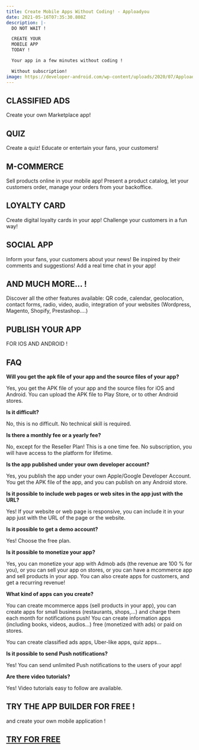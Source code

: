 ```yaml
---
title: Create Mobile Apps Without Coding! - Apploadyou
date: 2021-05-16T07:35:30.808Z
description: |-
  DO NOT WAIT !

  CREATE YOUR
  MOBILE APP
  TODAY !

  Your app in a few minutes without coding !

  Without subscription!
image: https://developer-android.com/wp-content/uploads/2020/07/Apploadyou-1-1035x425.png
---
```

<!--StartFragment-->

## CLASSIFIED ADS

Create your own Marketplace app!

## QUIZ

Create a quiz! Educate or entertain your fans, your customers!

## M-COMMERCE

Sell products online in your mobile app! Present a product catalog, let your customers order, manage your orders from your backoffice.

## LOYALTY CARD

Create digital loyalty cards in your app! Challenge your customers in a fun way!

## SOCIAL APP

Inform your fans, your customers about your news! Be inspired by their comments and suggestions! Add a real time chat in your app!

## AND MUCH MORE... !

Discover all the other features available: QR code, calendar, geolocation, contact forms, radio, video, audio, integration of your websites (Wordpress, Magento, Shopify, Prestashop....)

<!--EndFragment-->

<!--StartFragment-->

## PUBLISH YOUR APP
FOR IOS AND ANDROID !

<!--EndFragment-->

<!--StartFragment-->

## FAQ

**Will you get the apk file of your app and the source files of your app?**

Yes, you get the APK file of your app and the source files for iOS and Android. You can upload the APK file to Play Store, or to other Android stores.

**Is it difficult?**

No, this is no difficult. No technical skill is required.

**Is there a monthly fee or a yearly fee?**

No, except for the Reseller Plan! This is a one time fee. No subscription, you will have access to the platform for lifetime.

**Is the app published under your own developer account?**

Yes, you publish the app under your own Apple/Google Developer Account. You get the APK file of the app, and you can publish on any Android store.

**Is it possible to include web pages or web sites in the app just with the URL?**

Yes! If your website or web page is responsive, you can include it in your app just with the URL of the page or the website.

**Is it possible to get a demo account?**

Yes! Choose the free plan.

**Is it possible to monetize your app?**

Yes, you can monetize your app with Admob ads (the revenue are 100 % for you), or you can sell your app on stores, or you can have a mcommerce app and sell products in your app. You can also create apps for customers, and get a recurring revenue!

**What kind of apps can you create?**

You can create mcommerce apps (sell products in your app), you can create apps for small business (restaurants, shops,...) and charge them each month for notifications push! You can create information apps (including books, videos, audios...) free (monetized with ads) or paid on stores.

You can create classified ads apps, Uber-like apps, quiz apps...

**Is it possible to send Push notifications?**

Yes! You can send unlimited Push notifications to the users of your app!

**Are there video tutorials?**

Yes! Video tutorials easy to follow are available.

<!--EndFragment-->

<!--StartFragment-->

## TRY THE APP BUILDER FOR FREE !

and create your own mobile application !

## [TRY FOR FREE](https://bit.ly/3tNRd69)

<!--EndFragment-->